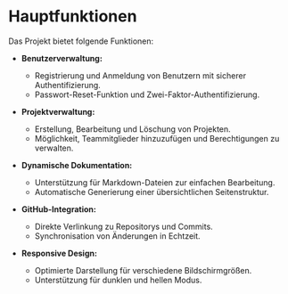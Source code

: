 # Hauptfunktionen

Das Projekt bietet folgende Funktionen:

- **Benutzerverwaltung:**
  - Registrierung und Anmeldung von Benutzern mit sicherer Authentifizierung.
  - Passwort-Reset-Funktion und Zwei-Faktor-Authentifizierung.

- **Projektverwaltung:**
  - Erstellung, Bearbeitung und Löschung von Projekten.
  - Möglichkeit, Teammitglieder hinzuzufügen und Berechtigungen zu verwalten.

- **Dynamische Dokumentation:**
  - Unterstützung für Markdown-Dateien zur einfachen Bearbeitung.
  - Automatische Generierung einer übersichtlichen Seitenstruktur.

- **GitHub-Integration:**
  - Direkte Verlinkung zu Repositorys und Commits.
  - Synchronisation von Änderungen in Echtzeit.

- **Responsive Design:**
  - Optimierte Darstellung für verschiedene Bildschirmgrößen.
  - Unterstützung für dunklen und hellen Modus.
